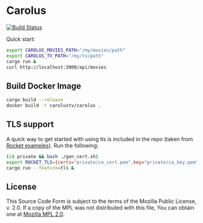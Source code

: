 # Carolus

[![Build Status](https://travis-ci.org/carolustv/carolus-server.svg?branch=master)](https://travis-ci.org/carolustv/carolus-server)

Quick start:

```bash
export CAROLUS_MOVIES_PATH="/my/movies/path"
export CAROLUS_TV_PATH="/my/tv/path"
cargo run &
curl http://localhost:3000/api/movies
```

## Build Docker Image

```bash
cargo build --release
docker build -t carolustv/carolus .
```

## TLS support

A quick way to get started with using tls is included in the repo (taken
from [Rocket examples](https://github.com/SergioBenitez/Rocket/tree/master/examples/tls)).
Run the following:

```bash
(cd private && bash ./gen_cert.sh)
export ROCKET_TLS={certs="private/ca_cert.pem",key="private/ca_key.pem"}
cargo run --feature=tls &
```

## License

This Source Code Form is subject to the terms of the Mozilla Public
License, v. 2.0. If a copy of the MPL was not distributed with this
file, You can obtain one at [Mozilla MPL 2.0](http://mozilla.org/MPL/2.0/).
